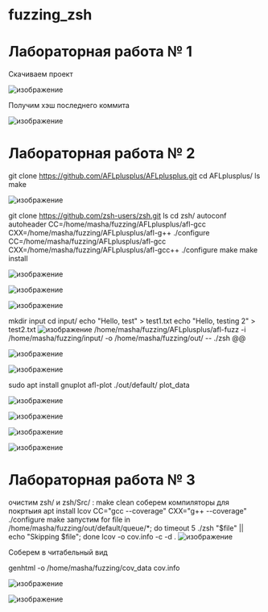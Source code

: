 # fuzzing_zsh
# Лабораторная работа № 1
 Скачиваем проект 
 
 ![изображение](https://github.com/user-attachments/assets/eb5b7274-917a-4801-8b0d-56786d9a4861)
 
 Получим хэш последнего коммита 
 
 ![изображение](https://github.com/user-attachments/assets/c754d2de-f6ba-4c49-beb7-5d428e81fbb6)

 # Лабораторная работа № 2
 
 git clone https://github.com/AFLplusplus/AFLplusplus.git
cd AFLplusplus/
ls
make

![изображение](https://github.com/user-attachments/assets/20ed1172-f7a8-484b-b2a5-2a05168be6de)

git clone https://github.com/zsh-users/zsh.git
ls
cd zsh/
autoconf
autoheader
 CC=/home/masha/fuzzing/AFLplusplus/afl-gcc CXX=/home/masha/fuzzing/AFLplusplus/afl-g++ ./configure
CC=/home/masha/fuzzing/AFLplusplus/afl-gcc CXX=/home/masha/fuzzing/AFLplusplus/afl-gcc++ ./configure
make
make install

![изображение](https://github.com/user-attachments/assets/a4db7b75-cb68-4e8e-b476-bf15c57ca3cc)

![изображение](https://github.com/user-attachments/assets/3444f7d8-4f1b-4889-b491-653e0d28055b)

![изображение](https://github.com/user-attachments/assets/5fce00db-dc83-4759-905e-5155404d4898)

mkdir input
cd input/
echo "Hello, test" > test1.txt
echo "Hello, testing 2" > test2.txt
![изображение](https://github.com/user-attachments/assets/62bbb8d7-2aba-4016-8937-4fac8cd0d080)
/home/masha/fuzzing/AFLplusplus/afl-fuzz -i /home/masha/fuzzing/input/ -o /home/masha/fuzzing/out/ -- ./zsh @@

![изображение](https://github.com/user-attachments/assets/6cc2daf8-0082-4959-8e6d-f8c3ed70986d)

![изображение](https://github.com/user-attachments/assets/eee1339a-d9a1-4c1d-a790-47b1c8700aa9)

sudo apt install gnuplot
afl-plot ./out/default/ plot_data

![изображение](https://github.com/user-attachments/assets/41ed5170-46c8-4687-9d55-5dcebb0a4d1c)

![изображение](https://github.com/user-attachments/assets/5c87ba93-66fe-4b02-9706-c77efa8ba0b3)

![изображение](https://github.com/user-attachments/assets/6eb4c283-a0fe-40b6-b4af-575c6746228f)

![изображение](https://github.com/user-attachments/assets/803ca470-b5ab-4625-a5a4-f2426fbf6281)

 # Лабораторная работа № 3

очистим zsh/ и zsh/Src/ :
make clean
соберем компиляторы для покртыия 
apt install lcov
CC="gcc --coverage" CXX="g++ --coverage" ./configure 
make
запустим
for file in /home/masha/fuzzing/out/default/queue/*; do timeout 5 ./zsh "$file" || echo "Skipping $file"; done
lcov -o cov.info -c -d .
![изображение](https://github.com/user-attachments/assets/f7e40cb8-02e7-4a92-835c-c9998603f0c0)

Соберем в читабельный вид

genhtml -o /home/masha/fuzzing/cov_data cov.info

![изображение](https://github.com/user-attachments/assets/7a860c39-7b48-4b5e-b02e-1a419f76cc51)

![изображение](https://github.com/user-attachments/assets/145b6802-3cba-466f-bf9c-8c0f677e4046)







 

